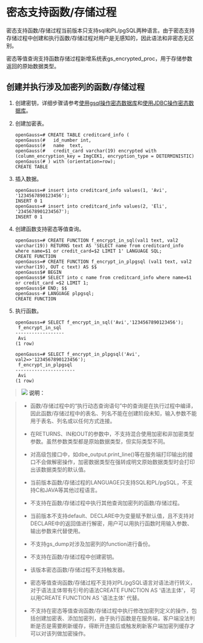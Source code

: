# 密态支持函数/存储过程<a name="ZH-CN_TOPIC_0000001149587981"></a>

密态支持函数/存储过程当前版本只支持sql和PL/pgSQL两种语言。由于密态支持存储过程中创建和执行函数/存储过程对用户是无感知的，因此语法和非密态无区别。

密态等值查询支持函数存储过程新增系统表gs\_encrypted\_proc，用于存储参数返回的原始数据类型。

## 创建并执行涉及加密列的函数/存储过程<a name="section4943131112294"></a>

1.  创建密钥，详细步骤请参考[使用gsql操作密态数据库](使用gsql操作密态数据库.md)和[使用JDBC操作密态数据库](使用JDBC操作密态数据库.md)。
2.  创建加密表。

    ```
    openGauss=# CREATE TABLE creditcard_info (
    openGauss(#   id_number int,
    openGauss(#   name  text,
    openGauss(#   credit_card varchar(19) encrypted with (column_encryption_key = ImgCEK1, encryption_type = DETERMINISTIC)
    openGauss(# ) with (orientation=row);
    CREATE TABLE
    ```

3.  插入数据。

    ```
    openGauss=# insert into creditcard_info values(1, 'Avi', '1234567890123456');
    INSERT 0 1
    openGauss=# insert into creditcard_info values(2, 'Eli', '2345678901234567');
    INSERT 0 1
    ```

4.  创建函数支持密态等值查询。

    ```
    openGauss=# CREATE FUNCTION f_encrypt_in_sql(val1 text, val2 varchar(19)) RETURNS text AS 'SELECT name from creditcard_info where name=$1 or credit_card=$2 LIMIT 1' LANGUAGE SQL;
    CREATE FUNCTION
    openGauss=# CREATE FUNCTION f_encrypt_in_plpgsql (val1 text, val2 varchar(19), OUT c text) AS $$
    openGauss$# BEGIN
    openGauss$# SELECT into c name from creditcard_info where name=$1 or credit_card =$2 LIMIT 1;
    openGauss$# END; $$
    openGauss-# LANGUAGE plpgsql;
    CREATE FUNCTION

    ```

5.  执行函数。

    ```
    openGauss=# SELECT f_encrypt_in_sql('Avi','1234567890123456');
     f_encrypt_in_sql
    ------------------
     Avi
    (1 row)
    
    openGauss=# SELECT f_encrypt_in_plpgsql('Avi', val2=>'1234567890123456');
     f_encrypt_in_plpgsql
    ----------------------
     Avi
    (1 row)
    ```


>![](public_sys-resources/icon-note.png) **说明：**   

>+ 函数/存储过程中的“执行动态查询语句”中的查询是在执行过程中编译，因此函数/存储过程中的表名、列名不能在创建阶段未知，输入参数不能用于表名、列名或以任何方式连接。
>
>+ 在RETURNS、IN和OUT的参数中，不支持混合使用加密和非加密类型参数。虽然参数类型都是原始数据类型，但实际类型不同。
>
>+ 对高级包接口中，如dbe\_output.print\_line\(\)等在服务端打印输出的接口不会做解密操作，加密数据类型在强转成明文原始数据类型时会打印出该数据类型的默认值。
>
>+ 当前版本函数/存储过程的LANGUAGE只支持SQL和PL/pgSQL，不支持C和JAVA等其他过程语言。
>
>+ 不支持在函数/存储过程中执行其他查询加密列的函数/存储过程。
>
>+ 当前版本不支持default、DECLARE中为变量赋予默认值，且不支持对DECLARE中的返回值进行解密，用户可以用执行函数时用输入参数、输出参数来代替使用。
>
>+ 不支持gs\_dump对涉及加密列的function进行备份。
>
>+ 不支持在函数/存储过程中创建密钥。
>
>+ 该版本密态函数/存储过程不支持触发器。
>
>+ 密态等值查询函数/存储过程不支持对PL/pgSQL语言对语法进行转义，对于语法主体带有引号的语法CREATE FUNCTION AS ‘语法主体'， 可以用CREATE FUNCTION AS '语法主体' 代替。
>+ 不支持在密态等值查询函数/存储过程中执行修改加密列定义的操作，包括创建加密表、添加加密列，由于执行函数是在服务端，客户端没法判断是否是需要刷新缓存，得断开连接后或触发刷新客户端加密列缓存才可以对该列做加密操作。

